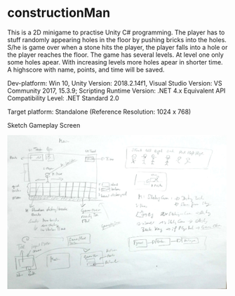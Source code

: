# constructionMan

This is a 2D minigame to practise Unity C# programming.
The player has to stuff randomly appearing holes in the floor by pushing bricks into the holes.
S/he is game over when a stone hits the player, the player falls into a hole or the player reaches the floor. 
The game has several levels. At level one only some holes apear. 
With increasing levels more holes apear in shorter time.  
A highscore with name, points, and time will be saved. 

Dev-platform: Win 10, Unity Version: 2018.2.14f1, Visual Studio Version: VS Community 2017, 15.3.9;
Scripting Runtime Version: .NET 4.x Equivalent
API Compatibility Level: .NET Standard 2.0

Target platform: Standalone (Reference Resolution: 1024 x 768)

Sketch Gameplay Screen 
<div>
<img src = "./Screenshots/gameplayscreen-sketch-constructionman.jpg" width = "500">
</div>


